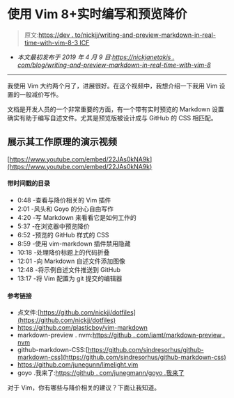 # 使用 Vim 8+实时编写和预览降价

> 原文:[https://dev . to/nickjj/writing-and-preview-markdown-in-real-time-with-vim-8-3 ICF](https://dev.to/nickjj/writing-and-previewing-markdown-in-real-time-with-vim-8-3icf)

* *本文最初发布于 2019 年 4 月 9 日:[https://nickjanetakis . com/blog/writing-and-preview-markdown-in-real-time-with-vim-8](https://nickjanetakis.com/blog/writing-and-previewing-markdown-in-real-time-with-vim-8)*

* * *

我使用 Vim 大约两个月了，进展很好。在这个视频中，我想介绍一下我用 Vim 设置的一般减价写作。

文档是开发人员的一个非常重要的方面，有一个带有实时预览的 Markdown 设置确实有助于编写自述文件。尤其是预览版被设计成与 GitHub 的 CSS 相匹配。

## [](#demo-video-showing-how-it-works)展示其工作原理的演示视频

[https://www.youtube.com/embed/22JAs0kNA9k](https://www.youtube.com/embed/22JAs0kNA9k)

#### [](#timestamped-table-of-contents)带时间戳的目录

*   0:48 -查看与降价相关的 Vim 插件
*   2:01 -风头和 Goyo 的分心自由写作
*   4:20 -写 Markdown 来看看它是如何工作的
*   5:37 -在浏览器中预览降价
*   6:52 -预览的 GitHub 样式的 CSS
*   8:59 -使用 vim-markdown 插件禁用隐藏
*   10:18 -处理降价标题上的代码折叠
*   12:01 -向 Markdown 自述文件添加图像
*   12:48 -将示例自述文件推送到 GitHub
*   13:17 -将 Vim 配置为 git 提交的编辑器

#### [](#reference-links)参考链接

*   点文件:[https://github.com/nickjj/dotfiles](https://github.com/nickjj/dotfiles)
*   https://github.com/plasticboy/vim-markdown
*   markdown-preview . nvm:[https://github . com/iamt/markdown-preview . nvm](https://github.com/iamcco/markdown-preview.nvim)
*   github-markdown-CSS:[https://github.com/sindresorhus/github-markdown-css](https://github.com/sindresorhus/github-markdown-css)
*   https://github.com/junegunn/limelight.vim
*   goyo .我来了:[https://github . com/junegmann/goyo .我来了](https://github.com/junegunn/goyo.vim)

对于 Vim，你有哪些与降价相关的建议？下面让我知道。